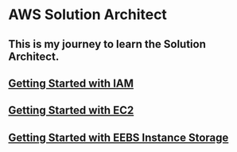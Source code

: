 # AWS Solution Architect

## This is my journey to learn the Solution Architect.

## <a href="./IAM/README.md">Getting Started with IAM</a>

## <a href="./EC2/README.md">Getting Started with EC2</a>

## <a href="./EBS Instance Storage/README.md">Getting Started with EEBS Instance Storage</a>



